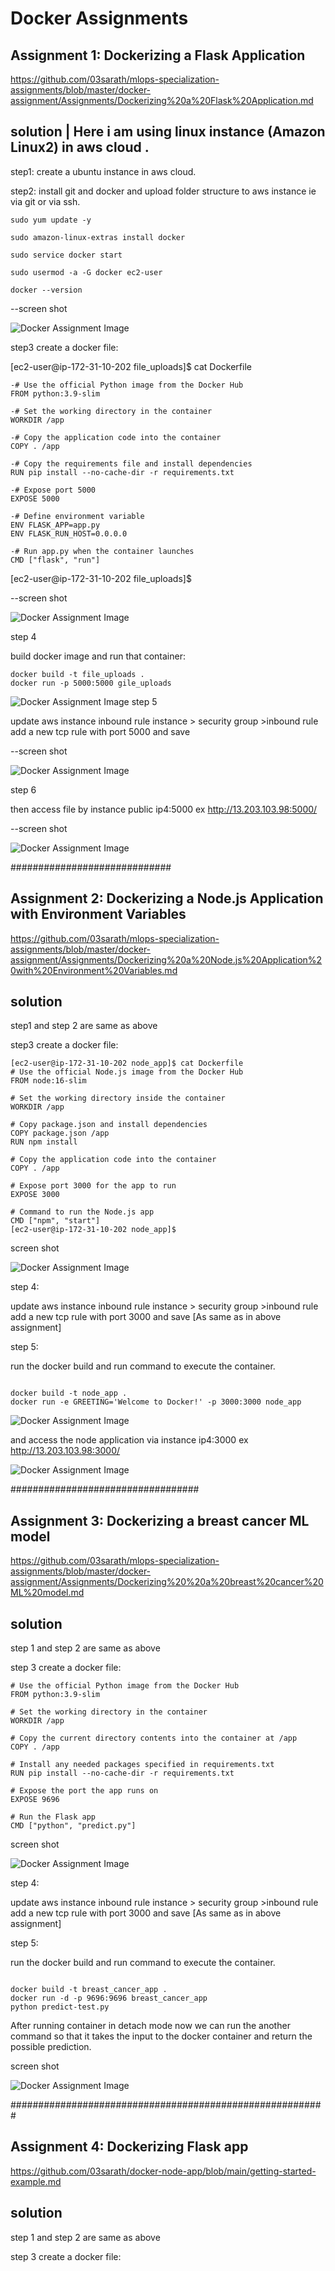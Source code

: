 
# Docker Assignments


## Assignment 1: Dockerizing a Flask Application

 https://github.com/03sarath/mlops-specialization-assignments/blob/master/docker-assignment/Assignments/Dockerizing%20a%20Flask%20Application.md

## solution | Here i am using linux instance (Amazon Linux2) in aws cloud .

step1: create a ubuntu instance in aws cloud.

step2: install git and docker and upload folder structure to aws instance ie via git or via ssh.

```
sudo yum update -y

sudo amazon-linux-extras install docker

sudo service docker start

sudo usermod -a -G docker ec2-user

docker --version
```

--screen shot

![Docker Assignment Image](https://raw.githubusercontent.com/tripathimanoj/docker_assignments/main/dockerss1.png)

step3 create a docker file:

[ec2-user@ip-172-31-10-202 file_uploads]$ cat Dockerfile
```
-# Use the official Python image from the Docker Hub
FROM python:3.9-slim

-# Set the working directory in the container
WORKDIR /app

-# Copy the application code into the container
COPY . /app

-# Copy the requirements file and install dependencies
RUN pip install --no-cache-dir -r requirements.txt

-# Expose port 5000
EXPOSE 5000

-# Define environment variable
ENV FLASK_APP=app.py
ENV FLASK_RUN_HOST=0.0.0.0

-# Run app.py when the container launches
CMD ["flask", "run"]
```

[ec2-user@ip-172-31-10-202 file_uploads]$

--screen shot

![Docker Assignment Image](https://raw.githubusercontent.com/tripathimanoj/docker_assignments/main/dockerss2.png)

step 4

build docker image and run that container:
```
docker build -t file_uploads .
docker run -p 5000:5000 gile_uploads
```

![Docker Assignment Image](https://raw.githubusercontent.com/tripathimanoj/docker_assignments/main/docker0.png)
step 5

 update aws instance inbound rule instance > security group >inbound rule 
 add a new tcp rule with port 5000 and save 

--screen shot

![Docker Assignment Image](https://raw.githubusercontent.com/tripathimanoj/docker_assignments/main/dockerss3.png)

step 6

 then access file by instance public ip4:5000 ex http://13.203.103.98:5000/

 --screen shot

![Docker Assignment Image](https://raw.githubusercontent.com/tripathimanoj/docker_assignments/main/dockerss4.png)

 

 #############################

  ## Assignment 2: Dockerizing a Node.js Application with Environment Variables

 https://github.com/03sarath/mlops-specialization-assignments/blob/master/docker-assignment/Assignments/Dockerizing%20a%20Node.js%20Application%20with%20Environment%20Variables.md

## solution

step1 and step 2 are same as above

step3 create a docker file:

```
[ec2-user@ip-172-31-10-202 node_app]$ cat Dockerfile
# Use the official Node.js image from the Docker Hub
FROM node:16-slim

# Set the working directory inside the container
WORKDIR /app

# Copy package.json and install dependencies
COPY package.json /app
RUN npm install

# Copy the application code into the container
COPY . /app

# Expose port 3000 for the app to run
EXPOSE 3000

# Command to run the Node.js app
CMD ["npm", "start"]
[ec2-user@ip-172-31-10-202 node_app]$
```
screen shot

![Docker Assignment Image](https://raw.githubusercontent.com/tripathimanoj/docker_assignments/main/dockerss5.png)

step 4: 

update aws instance inbound rule instance > security group >inbound rule 
add a new tcp rule with port 3000 and save [As same as in above assignment]

step 5: 

run the docker build and run command to execute the container.

```

docker build -t node_app .
docker run -e GREETING='Welcome to Docker!' -p 3000:3000 node_app

```

![Docker Assignment Image](https://raw.githubusercontent.com/tripathimanoj/docker_assignments/main/dockerss6.png)

and access the node application via instance ip4:3000 ex  http://13.203.103.98:3000/

![Docker Assignment Image](https://raw.githubusercontent.com/tripathimanoj/docker_assignments/main/dockerss7.png)


##################################

## Assignment 3: Dockerizing a breast cancer ML model

https://github.com/03sarath/mlops-specialization-assignments/blob/master/docker-assignment/Assignments/Dockerizing%20%20a%20breast%20cancer%20ML%20model.md

## solution

step 1 and step 2 are same as above

step 3 create a docker file:

```
# Use the official Python image from the Docker Hub
FROM python:3.9-slim

# Set the working directory in the container
WORKDIR /app

# Copy the current directory contents into the container at /app
COPY . /app

# Install any needed packages specified in requirements.txt
RUN pip install --no-cache-dir -r requirements.txt

# Expose the port the app runs on
EXPOSE 9696

# Run the Flask app
CMD ["python", "predict.py"]
```
screen shot

![Docker Assignment Image](https://raw.githubusercontent.com/tripathimanoj/docker_assignments/main/dockerss8.png)

step 4: 

update aws instance inbound rule instance > security group >inbound rule 
add a new tcp rule with port 3000 and save [As same as in above assignment]

step 5: 

run the docker build and run command to execute the container.

```

docker build -t breast_cancer_app .
docker run -d -p 9696:9696 breast_cancer_app
python predict-test.py

```
After running container in detach mode now we can run the another command so that it takes the input to the docker container and return the possible prediction.

screen shot

![Docker Assignment Image](https://raw.githubusercontent.com/tripathimanoj/docker_assignments/main/dockerss9.png)

#########################################################

## Assignment 4: Dockerizing Flask app

https://github.com/03sarath/docker-node-app/blob/main/getting-started-example.md

## solution

step 1 and step 2 are same as above

step 3 create a docker file:

